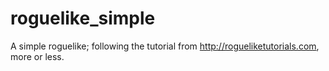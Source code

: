 # roguelike_simple
A simple roguelike; following the tutorial from http://rogueliketutorials.com, more or less.
